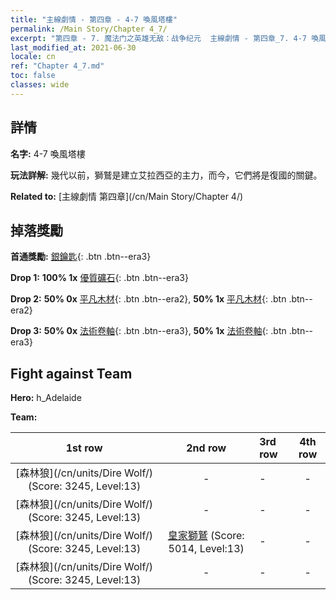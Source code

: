 ```yaml
---
title: "主線劇情 - 第四章 - 4-7 喚風塔樓"
permalink: /Main Story/Chapter 4_7/
excerpt: "第四章 - 7. 魔法门之英雄无敌：战争纪元  主線劇情 - 第四章_7. 4-7 喚風塔樓"
last_modified_at: 2021-06-30
locale: cn
ref: "Chapter 4_7.md"
toc: false
classes: wide
---
```


## 詳情

 **名字:** 4-7 喚風塔樓

 **玩法詳解:** 幾代以前，獅鷲是建立艾拉西亞的主力，而今，它們將是復國的關鍵。

 **Related to:** [主線劇情 第四章](/cn/Main Story/Chapter 4/)

## 掉落獎勵

 **首通獎勵:** [銀鑰匙](/cn/Items/con_693/){: .btn .btn--era3}

 **Drop 1:** **100% 1x** [優質礦石](/cn/Items/mat_12/){: .btn .btn--era3}

 **Drop 2:** **50% 0x** [平凡木材](/cn/Items/mat_7/){: .btn .btn--era2}, **50% 1x** [平凡木材](/cn/Items/mat_7/){: .btn .btn--era2}

 **Drop 3:** **50% 0x** [法術卷軸](/cn/Items/con_694/){: .btn .btn--era3}, **50% 1x** [法術卷軸](/cn/Items/con_694/){: .btn .btn--era3}


## Fight against Team
 **Hero:** h_Adelaide

 **Team:**


  | 1st row | 2nd row | 3rd row | 4th row |
  |:----:|:----:|:----|:----:|
  | [森林狼](/cn/units/Dire Wolf/) (Score: 3245, Level:13)  | - | - | - |
  | [森林狼](/cn/units/Dire Wolf/) (Score: 3245, Level:13)  | - | - | - |
  | [森林狼](/cn/units/Dire Wolf/) (Score: 3245, Level:13)  | [皇家獅鷲](/cn/units/Griffin/) (Score: 5014, Level:13)  | - | - |
  | [森林狼](/cn/units/Dire Wolf/) (Score: 3245, Level:13)  | - | - | - |


